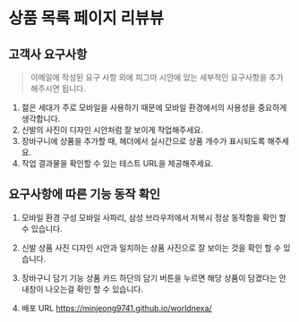 # 상품 목록 페이지 리뷰뷰

## 고객사 요구사항

> 이메일에 작성된 요구 사항 외에 피그마 시안에 있는 세부적인 요구사항을 추가해주시면 됩니다.

1. 젊은 세대가 주로 모바일을 사용하기 때문에 모바일 환경에서의 사용성을 중요하게 생각합니다.
2. 신발의 사진이 디자인 시안처럼 잘 보이게 작업해주세요.
3. 장바구니에 상품을 추가할 때, 헤더에서 실시간으로 상품 개수가 표시되도록 해주세요.
4. 작업 결과물을 확인할 수 있는 테스트 URL을 제공해주세요.

## 요구사항에 따른 기능 동작 확인

1. 모바일 환경 구성
모바일 사파리, 삼성 브라우저에서 저복시 정상 동작함을 확인 할 수 있습니다.

2. 신발 상품 사진
디자인 시안과 일치하는 상품 사진으로 잘 보이는 것을 확인 할 수 있습니다.

3. 장바구니 담기 기능
상품 카드 하단의 담기 버튼을 누르면 해당 상품이 담겼다는 안내창이 나오는걸 확인 할 수 있습니다.

4. 배포 URL
 https://minjeong9741.github.io/worldnexa/

